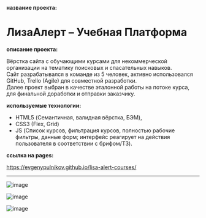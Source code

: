 **название проекта:**
# ЛизаАлерт – Учебная Платформа

**описание проекта:**

Вёрстка сайта с обучающими курсами для некоммерческой организации на тематику поисковых и спасательных навыков.\
Сайт разрабатывался в команде из 5 человек, активно использовался GitHub, Trello (Agile) для совместной разработки.\
Далее проект выбран в качестве эталонной работы на потоке курса, для финальной доработки и отправки заказчику.

**используемые технологии:**

* HTML5 (Семантичная, валидная вёрстка, БЭМ),
* CSS3 (Flex, Grid)
* JS (Список курсов, фильтрация курсов, полностью рабочие фильтры, данные форм; интерфейс реагирует на действия пользователя в соответствии с брифом/ТЗ).

**ссылка на pages:**

https://evgenypulnikov.github.io/lisa-alert-courses/

___

![image](https://user-images.githubusercontent.com/51275060/166631418-25bd0cad-5c2d-468e-b8d0-eca7d19a2785.png)

![image](https://user-images.githubusercontent.com/51275060/166633577-8f51e311-115e-4732-8dc6-fe8f705746ef.png)

![image](https://user-images.githubusercontent.com/51275060/166632944-0f1edcef-c73b-4fb3-b2df-f7a204feaa15.png)
